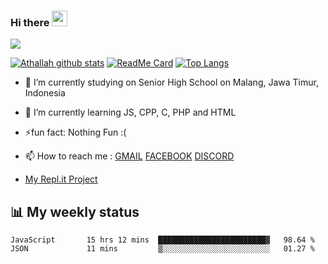 ### Hi there <img src="https://media.giphy.com/media/hvRJCLFzcasrR4ia7z/giphy.gif" width="25px"/>

![](https://visitor-badge.glitch.me/badge?page_id=AthallahDzaki)

[![Athallah github stats](https://github-readme-stats.vercel.app/api?username=AthallahDzaki&show_icons=true&theme=radical)](https://github.com/AthallahDzaki/)
[![ReadMe Card](https://github-readme-stats.vercel.app/api/pin/?username=AthallahDzaki&repo=SAMPMobile)](https://github.com/AthallahDzaki/SAMPMobile)
[![Top Langs](https://github-readme-stats.vercel.app/api/top-langs/?username=anuraghazra&layout=compact)](https://github.com/anuraghazra/github-readme-stats)
- 🔭 I’m currently studying on Senior High School on Malang, Jawa Timur, Indonesia
- 🌱 I’m currently learning JS, CPP, C, PHP and HTML
- ⚡fun fact: Nothing Fun :(
- 📫 How to reach me : [GMAIL](mailto:athallahdzaki@gmail.com) [FACEBOOK](https://facebook.com/AthallahDzaki) [DISCORD](https://discord.gg/sampindo)

- [My Repl.it Project](https://github.com/AthallahDzaki/MyRepl.it)

## 📊 My weekly status
<!--START_SECTION:waka-->
```text
JavaScript       15 hrs 12 mins  ████████████████████████▓   98.64 % 
JSON             11 mins         ▒░░░░░░░░░░░░░░░░░░░░░░░░   01.27 % 
```
<!--END_SECTION:waka-->
